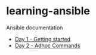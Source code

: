 # learning-ansible
Ansible documentation
* [Day 1 - Getting started](./day-1-getting-started.md)
* [Day 2 - Adhoc Commands](./day-2-adhoc-commands.md)

